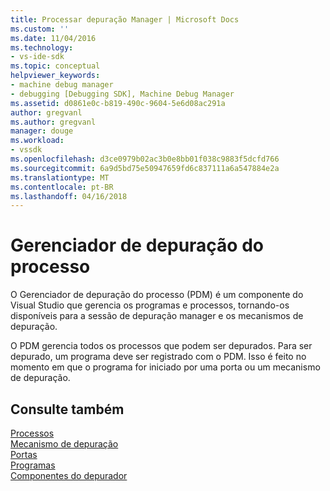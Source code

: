 ```yaml
---
title: Processar depuração Manager | Microsoft Docs
ms.custom: ''
ms.date: 11/04/2016
ms.technology:
- vs-ide-sdk
ms.topic: conceptual
helpviewer_keywords:
- machine debug manager
- debugging [Debugging SDK], Machine Debug Manager
ms.assetid: d0861e0c-b819-490c-9604-5e6d08ac291a
author: gregvanl
ms.author: gregvanl
manager: douge
ms.workload:
- vssdk
ms.openlocfilehash: d3ce0979b02ac3b0e8bb01f038c9883f5dcfd766
ms.sourcegitcommit: 6a9d5bd75e50947659fd6c837111a6a547884e2a
ms.translationtype: MT
ms.contentlocale: pt-BR
ms.lasthandoff: 04/16/2018
---
```

# <a name="process-debug-manager"></a>Gerenciador de depuração do processo
O Gerenciador de depuração do processo (PDM) é um componente do Visual Studio que gerencia os programas e processos, tornando-os disponíveis para a sessão de depuração manager e os mecanismos de depuração.  
  
 O PDM gerencia todos os processos que podem ser depurados. Para ser depurado, um programa deve ser registrado com o PDM. Isso é feito no momento em que o programa for iniciado por uma porta ou um mecanismo de depuração.  
  
## <a name="see-also"></a>Consulte também  
 [Processos](../../extensibility/debugger/processes.md)   
 [Mecanismo de depuração](../../extensibility/debugger/debug-engine.md)   
 [Portas](../../extensibility/debugger/ports.md)   
 [Programas](../../extensibility/debugger/programs.md)   
 [Componentes do depurador](../../extensibility/debugger/debugger-components.md)